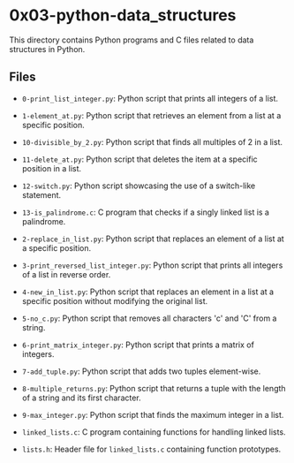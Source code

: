 # 0x03-python-data_structures

This directory contains Python programs and C files related to data structures in Python.

## Files

- `0-print_list_integer.py`: Python script that prints all integers of a list.

- `1-element_at.py`: Python script that retrieves an element from a list at a specific position.

- `10-divisible_by_2.py`: Python script that finds all multiples of 2 in a list.

- `11-delete_at.py`: Python script that deletes the item at a specific position in a list.

- `12-switch.py`: Python script showcasing the use of a switch-like statement.

- `13-is_palindrome.c`: C program that checks if a singly linked list is a palindrome.

- `2-replace_in_list.py`: Python script that replaces an element of a list at a specific position.

- `3-print_reversed_list_integer.py`: Python script that prints all integers of a list in reverse order.

- `4-new_in_list.py`: Python script that replaces an element in a list at a specific position without modifying the original list.

- `5-no_c.py`: Python script that removes all characters 'c' and 'C' from a string.

- `6-print_matrix_integer.py`: Python script that prints a matrix of integers.

- `7-add_tuple.py`: Python script that adds two tuples element-wise.

- `8-multiple_returns.py`: Python script that returns a tuple with the length of a string and its first character.

- `9-max_integer.py`: Python script that finds the maximum integer in a list.

- `linked_lists.c`: C program containing functions for handling linked lists.

- `lists.h`: Header file for `linked_lists.c` containing function prototypes.